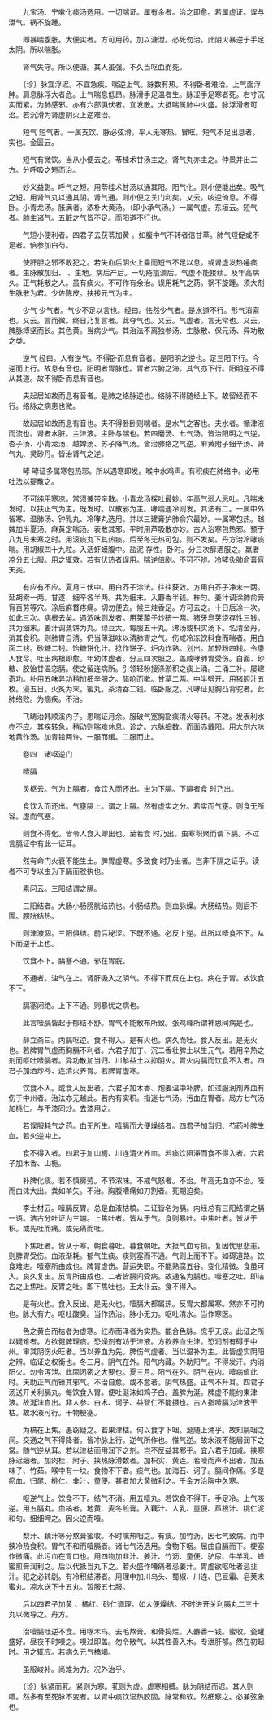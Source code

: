<!-- { "loadSidebar": true } -->
　　九宝汤、宁嗽化痰汤选用。一切喘证。属有余者。治之即愈。若属虚证。误与泄气。祸不旋踵。

　　即暴喘腹胀。大便实者。方可用药。加以溏泄。必死勿治。此阴火暴逆于手足太阴。所以喘胀。

　　肾气失守。所以便溏。其人虽强。不久当呕血而死。

　　〔诊〕脉宜浮迟。不宜急疾。喘逆上气。脉数有热。不得卧者难治。上气面浮肿。肩息脉浮大者危。上气喘息低昂。脉滑手足温者生。脉涩手足寒者死。右寸沉实而紧。为肺感邪。亦有六部俱伏者。宜发散。大抵喘属肺中火盛。脉浮滑者可治。若沉滑为肾虚阴火上逆难治。

　　短气 短气者。一属支饮。脉必弦滑。平人无寒热。冒眩。短气不足出息者。实也。金匮云。

　　短气有微饮。当从小便去之。苓桂术甘汤主之。肾气丸亦主之。仲景并出二方。分呼吸之短而治。

　　妙义益彰。呼气之短。用苓桂术甘汤以通其阳。阳气化。则小便能出矣。吸气之短。用肾气丸以通其阴。肾气通。则小便之关门利矣。又云。咳逆倚息。不得卧。小青龙汤。胀满者。浓朴大黄汤。（即小承气汤。）一属气虚。东垣云。短气者。肺主诸气。五脏之气皆不足。而阳道不行也。

　　气短小便利者。四君子去茯苓加黄 。如腹中气不转者倍甘草。肺气短促或不足者。倍参加白芍。

　　使肝胆之邪不敢犯之。若失血后阴火上乘而短气不足以息。或肾虚发热唾痰者。生脉散加归、 、生地。病后产后。一切疮疽溃后。气虚不能接续。及年高病久。正气耗散之人。虽有痰火。不可作有余治。误用耗气之药。祸不旋踵。须大剂生脉散为君。少佐陈皮。扶接元气为主。

　　少气 少气者。气少不足以言也。经曰。怯然少气者。是水道不行。形气消索也。又云。言而微。终日乃复言者。此夺气也。又云。气虚者。言无常也。又云。脾脉搏坚而长。其色黄。当病少气。其治法不离独参汤、生脉散、保元汤、异功散之类。

　　逆气 经曰。人有逆气。不得卧而息有音者。是阳明之逆也。足三阳下行。今逆而上行。故息有音也。阳明者胃脉也。胃者六腑之海。其气亦下行。阳明逆不得从其道。故不得卧而息有音也。

　　夫起居如故而息有音者。是肺之络脉逆也。络脉不得随经上下。故留经而不行。络脉之病患也微。

　　故起居如故而息有音也。夫不得卧卧则喘者。是水气之客也。夫水者。循津液而流也。肾者水脏。主津液。主卧与喘也。若四磨汤、七气汤。皆治阳明之气逆。杏子汤、小青龙汤、越婢汤、苏子降气汤。皆治肺络之气逆。麻黄附子细辛汤、肾气丸、灵砂丹。皆治肾气之逆。

　　哮 哮证多属寒包热邪。所以遇寒即发。喉中水鸡声。有积痰在肺络中。必用吐法以提散之。

　　不可纯用寒凉。常须兼带辛散。小青龙汤探吐最妙。年高气弱人忌吐。凡喘未发时。以扶正气为主。既发时。以散邪为主。哮喘遇冷则发。其法有二。一属中外皆寒。温肺汤、钟乳丸、冷哮丸选用。并以三建膏护肺俞穴最妙。一属寒包热。越婢加半夏汤、麻黄定喘汤。表散其邪。平时用芦吸散亦妙。古人治寒包热邪。预于八九月未寒之时。用滚痰丸下其热痰。后至冬无热可包。则不发矣。丹方治冷哮痰喘。用胡椒四十九粒。入活虾蟆腹中。盐泥 存性。卧时。分三次醇酒服之。羸者凉分五七服。用之辄效。若有伏热者误用。喘逆倍剧。不可不辨。冷哮灸肺俞膏肓天突。

　　有应有不应。夏月三伏中。用白芥子涂法。往往获效。方用白芥子净末一两。延胡索一两。甘遂、细辛各半两。共为细末。入麝香半钱。杵匀。姜汁调涂肺俞膏肓百劳等穴。涂后麻瞀疼痛。切勿便去。候三炷香足。方可去之。十日后涂一次。如此三次。病根去矣。遇浓味则发者。用莱菔子炒研一两。猪牙皂荚烧存性三钱。共为细末。姜汁调蒸饼为丸。绿豆大。每服五十丸。沸汤或枳实汤下。名清金丹。消其食积。则肺胃自清。仍当薄滋味以清肺胃之气。伤咸冷冻饮料食而喘者。用白面二钱。砂糖二钱。饴糖饼化汁。捻作饼子。炉内炸熟。划出。加轻粉四钱。令患人食尽。吐出病根即愈。年幼体虚者。分三四次服之。盖咸哮肺胃受伤。白面、砂糖、胶饴甘温恋膈。使之留连病所。引领轻粉搜涤淤积之痰上涌。三涌三补。屡建奇功。补用五味异功稍加细辛服之。醋呛而嗽。甘草二两。中半劈开。用猪胆汁五枚。浸五日。火炙为末。蜜丸。茶清吞二钱。临卧服之。凡哮证见胸凸背驼者。此肺络败。为痼疾。不治。

　　飞畴治韩顺溪内子。患喘证月余。服破气宽胸豁痰清火等药。不效。发表利水亦不应。其疾转急。稍动则喘难休息。诊之。六脉细数。而面赤戴阳。用大剂六味地黄作汤。加青铅两许。一服而缓。二服而止。

　　卷四　诸呕逆门

　　噎膈

　　灵枢云。气为上膈者。食饮入而还出。虫为下膈。下膈者食 时乃出。

　　食饮入而还出。气壅膈上。谓之上膈。然有虚实之分。若实而气壅。则食无所容。虚而气塞。

　　则食不得化。皆令人食入即出也。至若食 时乃出。虫寒积聚而谓下膈。不过言膈证中有此一证耳。

　　然有命门火衰不能生土。脾胃虚寒。多致食 时乃出者。岂非下膈之证乎。读者不可专以虫为下膈而胶执也。

　　素问云。三阳结谓之膈。

　　三阳结者。大肠小肠膀胱结热也。小肠结热。则血脉燥。大肠结热。则后不圊。膀胱结热。

　　则津液涸。三阳俱结。前后秘涩。下既不通。必反上逆。此所以噎食不下。从下而逆于上也。

　　饮食不下。膈塞不通。邪在胃脘。

　　不通者。浊气在上。肾肝吸入之阴气。不得下而反在上也。病在于胃。故饮食不下。

　　膈塞闭绝。上下不通。则暴忧之病也。

　　此言噎膈皆起于郁结不舒。胃气不能敷布所致。张鸡峰所谓神思间病是也。

　　薛立斋曰。内膈呕逆。食不得入。是有火也。病久而吐。食入反出。是无火也。若脾胃气虚而胸膈不利者。六君子加丁、沉二香壮脾土以生元气。若用辛热之剂而呕吐噎膈者。异功散加当归、川斛益土以抑阴火。胃火内膈而饮食不入者。四君子加酒炒芩、连清火养胃。若脾胃虚寒。

　　饮食不入。或食入反出者。六君子加木香、炮姜温中补脾。如过服润剂养血有伤于中州者。治法亦无越此。若内有实积。指迷七气汤。污血在胃者。局方七气汤加桃仁。与干漆同炒。去漆用之。

　　若误服耗气之药。血无所生。噎膈而大便燥结者。四君子加当归、芍药补脾生血。若火逆冲上。

　　食不得入者。四君子加山栀、川连清火养血。若痰饮阻滞而食不得入者。六君子加木香、山栀。

　　补脾化痰。若不慎房劳。不节浓味。不戒气怒者。不治。年高无血亦不治。噎而白沫大出。粪如羊矢。不治。胸腹嘈痛如刀割者。死期迫矣。

　　李士材云。噎膈反胃。总是血液枯槁。二证皆名为膈。内经总有三阳结谓之膈一语。洁古分吐证为三端。上焦吐者。皆从于气。食则暴吐。中焦吐者。皆从于积。或先吐而痛。或先痛而吐。

　　下焦吐者。皆从于寒。朝食暮吐。暮食朝吐。大抵气血亏损。复因忧思悲恚。则脾胃受伤。血液渐耗。郁气生痰。痰则塞而不通。气则上而不下。如碍道路。饮食难进。噎塞所由成也。脾胃虚伤。营运失职。不能熟腐五谷。变化精微。食虽可入。良久复出。反胃所由成也。二者皆膈间受病。故通名为膈也。噎塞之吐。即洁古之上焦吐。反胃之吐。即下焦吐也。王太仆云。食不得入。

　　是有火也。食入反出。是无火也。噎膈大都属热。反胃大都属寒。然亦不可拘也。脉大有力。呕吐酸臭。当作热治。脉小无力。呕吐清水。当作寒医。

　　色之黄白而枯者为虚寒。红赤而泽者为实热。能合色脉。庶乎无误。此证之所以疑难者。方欲健脾理痰。恐燥剂有妨于津液。方欲养血生津。恐润剂有碍于中州。审其阴伤火旺者。当以养血为先。脾伤气虚者。当以温补为主。此皆虚实阴阳之辨。临证之权衡也。冬三月。阴气在外。阳气内藏。外助阳气。不得发汗。内消阳火。勿令泻泄。此固闭密之大要也。夏三月。阳气在外。阴气在内。噎病值此时。天助正气而锉其邪气。不治自愈。或不愈者。阴气热盛。正气不升耳。四君子汤送开关利膈丸。每饮食入胃。便吐涎沫如鸡子白。盖脾为涎。脾虚不能约束津液。故涎沫自出。非人参、白术、诃子、益智仁不能摄也。古人指噎膈为津液干枯。故水液可行。干物梗塞。

　　为槁在上焦。愚窃疑之。若果津枯。何以食才下咽。涎随上涌乎。故知膈咽之间。交通之气不得降者。皆冲脉上行。逆气所作也。惟气逆。故水液不能居润下之常。随气逆从耳。若以津枯而用润下之剂。岂不反益其邪乎。宜六君子加减。挟寒脉迟细者。加肉桂、附子。挟热脉滑数者。加枳实、黄连。若噎而声不出者。加五味子、竹茹。喉中有一块。食物不下者。痰气也。加海石、诃子。膈间作痛。多是瘀血。归尾、桃仁、韭汁、童便。甚者加大黄微利之。千金方治胸中久寒。

　　呕逆气上。饮食不下。结气不消。用五噎丸。若饮食不得下。手足冷。上气咳逆。用五膈丸。血槁者。地黄、麦冬煎膏。入藕汁、人乳、童便、芦根汁、桃仁泥和匀。细细呷之。因火逆而噎。

　　梨汁、藕汁等分熬膏蜜收。不时噙热咽之。有痰。加竹沥。因七气致病。而中挟冷热食积。胃气不和而噎膈者。诸七气汤选用。食物下咽。屈曲自膈而下。梗塞作微痛。此污血在胃口也。用四物加韭汁、姜汁、竹沥、童便、驴尿、牛羊乳、蜂蜜煎膏润利之。后以代抵当丸下之。若火盛作嘈痛者忌姜汁。胃虚欲呕吐者忌韭汁。犯之必转剧。有冷积结滞者。用理中加川乌头、蜀椒、川连、巴豆霜、皂荚末蜜丸。凉水送下十五丸。暂服五七服。

　　后以四君子加黄 、橘红、砂仁调理。如大便燥结。不时进开关利膈丸二三十丸以微导之。丹方。

　　治噎膈吐逆不食。用啄木鸟。去毛熬膏。和骨捣烂。入麝香一钱。蜜收。瓷罐盛好。昼夜不时嗅之。嗅过即盖。勿令散气。以其性善入木。专泄肝郁。然在初起时。用之辄应。若病久元气槁竭。

　　虽服峻补。尚难为力。况外治乎。

　　〔诊〕脉紧而芤。紧则为寒。芤则为虚。虚寒相搏。脉为阴结而迟。其人则噎。然多有至死脉不变者。以胃中痰饮湿热胶固。脉常和软。然细察之。必兼弦象也。

